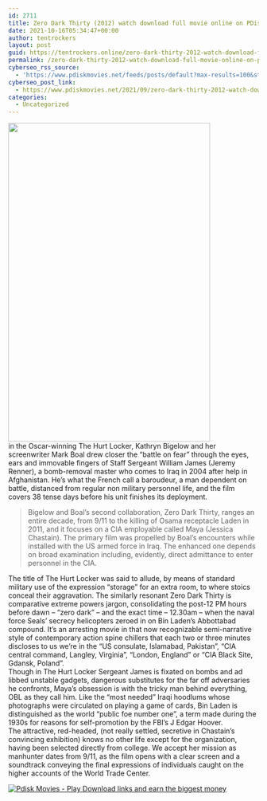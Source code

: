```yaml
---
id: 2711
title: Zero Dark Thirty (2012) watch download full movie online on PDisk
date: 2021-10-16T05:34:47+00:00
author: tentrockers
layout: post
guid: https://tentrockers.online/zero-dark-thirty-2012-watch-download-full-movie-online-on-pdisk/
permalink: /zero-dark-thirty-2012-watch-download-full-movie-online-on-pdisk/
cyberseo_rss_source:
  - 'https://www.pdiskmovies.net/feeds/posts/default?max-results=100&start-index=501'
cyberseo_post_link:
  - https://www.pdiskmovies.net/2021/09/zero-dark-thirty-2012-watch-download.html
categories:
  - Uncategorized
---
```

<div class="separator">
  <a href="https://1.bp.blogspot.com/-o_xIPzUuoLw/YT3v32l9C-I/AAAAAAAAbF8/NGjuFvQCi-Mg7Oc1IiUbrVPxZDG61XGbgCLcBGAsYHQ/s2048/Zero%2BDark%2BThirty%2B%25282012%2529%2Bwatch%2Bdownload%2Bfull%2Bmovie%2Bonline%2Bon%2BPDisk.jpeg" imageanchor="1"><img loading="lazy" border="0" data-original-height="2048" data-original-width="1298" height="640" src="https://1.bp.blogspot.com/-o_xIPzUuoLw/YT3v32l9C-I/AAAAAAAAbF8/NGjuFvQCi-Mg7Oc1IiUbrVPxZDG61XGbgCLcBGAsYHQ/w406-h640/Zero%2BDark%2BThirty%2B%25282012%2529%2Bwatch%2Bdownload%2Bfull%2Bmovie%2Bonline%2Bon%2BPDisk.jpeg" width="406" /></a>
</div>



<div>
  <div>
    <span>in the Oscar-winning The Hurt Locker, Kathryn Bigelow and her screenwriter Mark Boal drew closer the &#8220;battle on fear&#8221; through the eyes, ears and immovable fingers of Staff Sergeant William James (Jeremy Renner), a bomb-removal master who comes to Iraq in 2004 after help in Afghanistan. He&#8217;s what the French call a baroudeur, a man dependent on battle, distanced from regular non military personnel life, and the film covers 38 tense days before his unit finishes its deployment.&nbsp;</span>
  </div>
  
  <blockquote>
    <div>
      <span>Bigelow and Boal&#8217;s second collaboration, Zero Dark Thirty, ranges an entire decade, from 9/11 to the killing of Osama receptacle Laden in 2011, and it focuses on a CIA employable called Maya (Jessica Chastain). The primary film was propelled by Boal&#8217;s encounters while installed with the US armed force in Iraq. The enhanced one depends on broad examination including, evidently, direct admittance to enter personnel in the CIA.&nbsp;</span>
    </div>
  </blockquote>
  
  <div>
    <span>The title of The Hurt Locker was said to allude, by means of standard military use of the expression &#8220;storage&#8221; for an extra room, to where stoics conceal their aggravation. The similarly resonant Zero Dark Thirty is comparative extreme powers jargon, consolidating the post-12 PM hours before dawn – &#8220;zero dark&#8221; – and the exact time – 12.30am – when the naval force Seals&#8217; secrecy helicopters zeroed in on Bin Laden&#8217;s Abbottabad compound. It&#8217;s an arresting movie in that now recognizable semi-narrative style of contemporary action spine chillers that each two or three minutes discloses to us we&#8217;re in the &#8220;US consulate, Islamabad, Pakistan&#8221;, &#8220;CIA central command, Langley, Virginia&#8221;, &#8220;London, England&#8221; or &#8220;CIA Black Site, Gdansk, Poland&#8221;.&nbsp;</span>
  </div>
  
  <div>
    <span>Though in The Hurt Locker Sergeant James is fixated on bombs and ad libbed unstable gadgets, dangerous substitutes for the far off adversaries he confronts, Maya&#8217;s obsession is with the tricky man behind everything, OBL as they call him. Like the &#8220;most needed&#8221; Iraqi hoodlums whose photographs were circulated on playing a game of cards, Bin Laden is distinguished as the world &#8220;public foe number one&#8221;, a term made during the 1930s for reasons for self-promotion by the FBI&#8217;s J Edgar Hoover.&nbsp;</span>
  </div>
  
  <div>
    <span>The attractive, red-headed, (not really settled, secretive in Chastain&#8217;s convincing exhibition) knows no other life except for the organization, having been selected directly from college. We accept her mission as manhunter dates from 9/11, as the film opens with a clear screen and a soundtrack conveying the final expressions of individuals caught on the higher accounts of the World Trade Center.</span>
  </div>
</div>

[![](https://1.bp.blogspot.com/-KJZYdQTn3nw/YS8VdIdXMyI/AAAAAAAAaw4/BR8dsGkpxw0T8C_4G4ALfMA7cP79KN3kwCLcBGAsYHQ/w400-h58/play_download_buttuons-removebg-preview.png "Pdisk Movies - Play Download links and earn the biggest money")](https://kofilink.com/1/bnYya3VwMDAwd2Nx?dn=3)